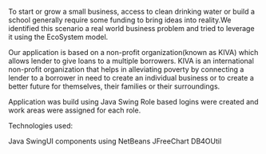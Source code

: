 To start or grow a small business, access to clean drinking water or build a school generally require some funding to bring ideas into reality.We identified this scenario a real world business problem and tried to leverage it using the EcoSystem model.

Our application is based on a non-profit organization(known as KIVA) which allows lender to give loans to a multiple borrowers. KIVA is an international non-profit organization that helps in alleviating poverty by connecting a lender to a borrower in need to create an individual business or to create a better future for themselves, their families or their surroundings. 

Application was build using Java Swing
Role based logins were created and work areas were assigned for each role.


Technologies used:

Java
SwingUI components using NetBeans
JFreeChart
DB4OUtil
